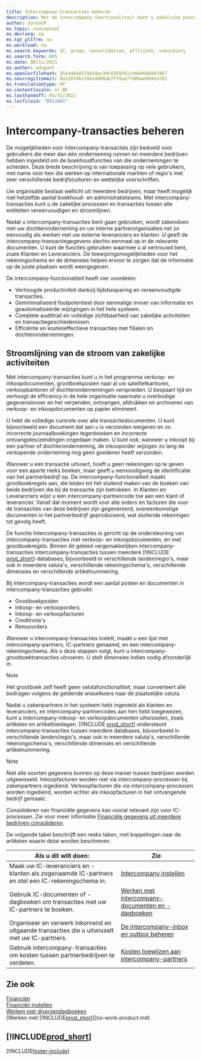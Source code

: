 ```yaml
---
title: Intercompany-transacties beheren
description: Met de intercompany-functionaliteit kunt u zakelijke processen en transacties tussen bedrijven binnen dezelfde organisatie vereenvoudigen.
author: SorenGP
ms.topic: conceptual
ms.devlang: na
ms.tgt_pltfrm: na
ms.workload: na
ms.search.keywords: IC, group, consolidation, affiliate, subsidiary
ms.search.form: 605
ms.date: 08/11/2021
ms.author: edupont
ms.openlocfilehash: 356a484df2445dac39c02b9341cb9a0660a07467
ms.sourcegitcommit: 8a12074b170a14d98ab7ffdad77d66aed64e5783
ms.translationtype: HT
ms.contentlocale: nl-BE
ms.lasthandoff: 03/31/2022
ms.locfileid: "8511661"
---
```

# <a name="managing-intercompany-transactions"></a>Intercompany-transacties beheren

De mogelijkheden voor Intercompany-transacties zijn bedoeld voor gebruikers die meer dan één onderneming runnen en meerdere bedrijven hebben ingesteld om de boekhoudfuncties van die ondernemingen te scheiden. Deze brede beschrijving is van toepassing op vele gebruikers, met name voor hen die werken op internationale markten of regio's met zeer verschillende bedrijfsculturen en wettelijke voorschriften.

Uw organisatie bestaat wellicht uit meerdere bedrijven, maar heeft mogelijk niet hetzelfde aantal boekhoud- en administratieteams. Met intercompany-transacties kunt u de zakelijke processen en transacties tussen alle entiteiten vereenvoudigen en stroomlijnen.

Nadat u intercompany-transacties bent gaan gebruiken, wordt zakendoen met uw dochteronderneming en uw interne partnerorganisaties net zo eenvoudig als werken met uw externe leveranciers en klanten. U geeft de intercompany-transactiegegevens slechts eenmaal op in de relevante documenten. U kunt de functies gebruiken waarmee u al vertrouwd bent, zoals Klanten en Leveranciers. De toewijzingsmogelijkheden voor het rekeningschema en de dimensies helpen ervoor te zorgen dat de informatie op de juiste plaatsen wordt weergegeven.  

De intercompany-functionaliteit heeft vier voordelen:  

- Verhoogde productiviteit dankzij tijdsbesparing en vereenvoudigde transacties.  
- Geminimaliseerd foutpotentieel door eenmalige invoer van informatie en geautomatiseerde wijzigingen in het hele systeem.  
- Complete audittrail en volledige zichtbaarheid van zakelijke activiteiten en transactiegeschiedenissen.  
- Efficiënte en kosteneffectieve transacties met filialen en dochterondernemingen.  

## <a name="streamlining-the-flow-of-business-activities"></a>Stroomlijning van de stroom van zakelijke activiteiten  

Met intercompany-transacties kunt u in het programma verkoop- en inkoopdocumenten, grootboekposten naar al uw satellietkantoren, verkoopkantoren of dochterondernemingen verspreiden. U bespaart tijd en verhoogt de efficiency in de hele organisatie naarmate u overbodige gegevensinvoer en het verzenden, ontvangen, afdrukken en archiveren van verkoop- en inkoopdocumenten op papier elimineert.  

U hebt de volledige controle over alle transactiedocumenten. U kunt bijvoorbeeld een document dat aan u is verzonden weigeren en zo incorrecte journaalboekingen tegenboeken en incorrecte ontvangsten/zendingen ongedaan maken. U kunt ook, wanneer u inkoopt bij een partner of dochteronderneming, de inkooporder wijzigen zo lang de verkopende onderneming nog geen goederen heeft verzonden.  

Wanneer u een transactie uitvoert, hoeft u geen rekeningen op te geven voor een aparte reeks boeken, maar geeft u eenvoudigweg de identificatie van het partnerbedrijf op. De intercompany-functionaliteit maakt grootboekregels aan, die leiden tot het sluitend maken van de boeken van beide bedrijven die bij de transactie zijn betrokken. In Klanten en Leveranciers wijst u een intercompany-partnercode toe aan een klant of leverancier. Vanaf dat moment wordt voor alle orders en facturen die voor de transacties van deze bedrijven zijn gegenereerd, overeenkomstige documenten in het partnerbedrijf geproduceerd, wat sluitende rekeningen tot gevolg heeft.  

De functie Intercompany-transacties is gericht op de ondersteuning van intercompany-transacties met verkoop- en inkoopdocumenten, en met grootboekregels. Binnen dit gebied vergemakkelijken intercompany-transacties intercompany-transacties tussen meerdere [!INCLUDE [prod_short](includes/prod_short.md)]-databases, bijvoorbeeld in verschillende landen/regio's, maar ook in meerdere valuta's, verschillende rekeningschema's, verschillende dimensies en verschillende artikelnummering.  

Bij intercompany-transacties wordt een aantal posten en documenten in intercompany-transacties gebruikt:  

- Grootboekposten
- Inkoop- en verkooporders
- Inkoop- en verkoopfacturen
- Creditnota's
- Retourorders

Wanneer u intercompany-transacties instelt, maakt u een lijst met intercompany-partners, IC-partners genaamd, en een intercompany-rekeningschema. Als u deze stappen volgt, kunt u intercompany-grootboektransacties uitvoeren. U stelt dimensies indien nodig afzonderlijk in.  

> [!NOTE]
> Het grootboek zelf heeft geen valutafunctionaliteit, maar converteert alle bedragen volgens de geldende wisselkoers naar de plaatselijke valuta.

Nadat u zakenpartners in het systeem hebt ingesteld als klanten en leveranciers, en intercompany-partnercodes aan hen hebt toegewezen, kunt u intercompany-inkoop- en verkoopdocumenten uitwisselen, zoals artikelen en artikeltoeslagen. [!INCLUDE [prod_short](includes/prod_short.md)] ondersteunt intercompany-transacties tussen meerdere databases, bijvoorbeeld in verschillende landen/regio's, maar ook in meerdere valuta's, verschillende rekeningschema's, verschillende dimensies en verschillende artikelnummering.  

> [!NOTE]
> Niet alle soorten gegevens kunnen op deze manier tussen bedrijven worden uitgewisseld. Inkoopfacturen worden niet via intercompany-processen bij zakenpartners ingediend. Verkoopfacturen die via intercompany-processen worden ingediend, worden echter als inkoopfacturen in het ontvangende bedrijf gemaakt.

Consolideren van financiële gegevens kan vooral relevant zijn voor IC-processen. Zie voor meer informatie [Financiële gegevens uit meerdere bedrijven consolideren](finance-consolidated-company-reporting.md).

De volgende tabel beschrijft een reeks taken, met koppelingen naar de artikelen waarin deze worden beschreven.

|Als u dit wilt doen: |Zie|
|---|---|
|Maak uw IC-leveranciers en -klanten als zogenaamde IC-partners en stel een IC-rekeningschema in.|[Intercompany instellen](intercompany-how-setup.md)|
|Gebruik IC-documenten of -dagboeken om transacties met uw IC-partners te boeken.|[Werken met intercompany-documenten en -dagboeken](intercompany-how-work-documents-journals.md)|
|Organiseer en verwerk inkomend en uitgaande transacties die u uitwisselt met uw IC-partners.|[De intercompany-inbox en outbox beheren](intercompany-how-manage-intercompany-inbox.md)|
|Gebruik intercompany-transacties om kosten tussen partnerbedrijven te verdelen.|[Kosten toewijzen aan intercompany-partners](intercompany-allocate-costs.md)|

## <a name="see-also"></a>Zie ook

[Financiën](finance.md)  
[Financiën instellen](finance-setup-finance.md)  
[Werken met diversendagboeken](ui-work-general-journals.md)  
[Werken met [!INCLUDE[prod_short](includes/prod_short.md)]](ui-work-product.md)

## [!INCLUDE[prod_short](includes/free_trial_md.md)]  


[!INCLUDE[footer-include](includes/footer-banner.md)]
